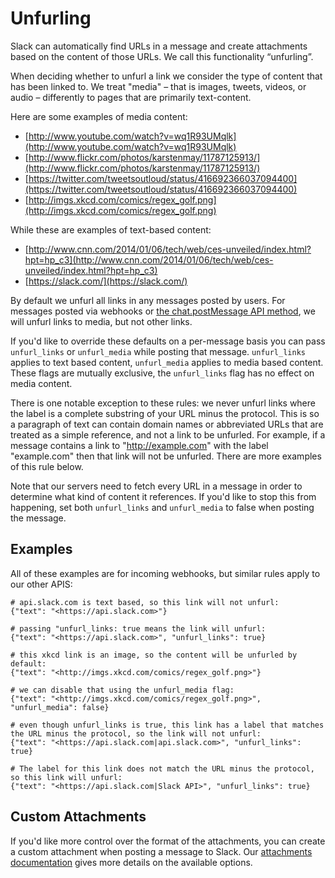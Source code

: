 # Unfurling

Slack can automatically find URLs in a message and create attachments based on
the content of those URLs. We call this functionality “unfurling”.

When deciding whether to unfurl a link we consider the type of content that
has been linked to. We treat "media" – that is images, tweets, videos, or audio –
differently to pages that are primarily text-content.

Here are some examples of media content:

* [http://www.youtube.com/watch?v=wq1R93UMqlk](http://www.youtube.com/watch?v=wq1R93UMqlk)
* [http://www.flickr.com/photos/karstenmay/11787125913/](http://www.flickr.com/photos/karstenmay/11787125913/)
* [https://twitter.com/tweetsoutloud/status/416692366037094400](https://twitter.com/tweetsoutloud/status/416692366037094400)
* [http://imgs.xkcd.com/comics/regex_golf.png](http://imgs.xkcd.com/comics/regex_golf.png)

While these are examples of text-based content:

* [http://www.cnn.com/2014/01/06/tech/web/ces-unveiled/index.html?hpt=hp_c3](http://www.cnn.com/2014/01/06/tech/web/ces-unveiled/index.html?hpt=hp_c3)
* [https://slack.com/](https://slack.com/)

By default we unfurl all links in any messages posted by users. For messages
posted via webhooks or [the chat.postMessage API method](/methods/chat.postMessage),
we will unfurl links to media, but not other links.

If you'd like to override these defaults on a per-message basis you can pass
`unfurl_links` or `unfurl_media` while posting that message. `unfurl_links`
applies to text based content, `unfurl_media` applies to media based content.
These flags are mutually exclusive, the `unfurl_links` flag has no effect on
media content.

There is one notable exception to these rules: we never unfurl links where
the label is a complete substring of your URL minus the protocol. This is so a
paragraph of text can contain domain names or abbreviated URLs that are
treated as a simple reference, and not a link to be unfurled. For example, if
a message contains a link to "http://example.com" with the label "example.com"
then that link will not be unfurled. There are more examples of this rule
below.

Note that our servers need to fetch every URL in a message in order to
determine what kind of content it references. If you'd like to stop this
from happening, set both `unfurl_links` and `unfurl_media` to false when posting
the message.

## Examples

All of these examples are for incoming webhooks, but similar rules apply to
our other APIS:

    # api.slack.com is text based, so this link will not unfurl:
    {"text": "<https://api.slack.com>"}

    # passing "unfurl_links: true means the link will unfurl:
    {"text": "<https://api.slack.com>", "unfurl_links": true}

    # this xkcd link is an image, so the content will be unfurled by default:
    {"text": "<http://imgs.xkcd.com/comics/regex_golf.png>"}

    # we can disable that using the unfurl_media flag:
    {"text": "<http://imgs.xkcd.com/comics/regex_golf.png>", "unfurl_media": false}

    # even though unfurl_links is true, this link has a label that matches the URL minus the protocol, so the link will not unfurl:
    {"text": "<https://api.slack.com|api.slack.com>", "unfurl_links": true}

    # The label for this link does not match the URL minus the protocol, so this link will unfurl:
    {"text": "<https://api.slack.com|Slack API>", "unfurl_links": true}

## Custom Attachments

If you'd like more control over the format of the attachments, you can create
a custom attachment when posting a message to Slack. Our
[attachments documentation](/docs/attachments/) gives more details on the
available options.
